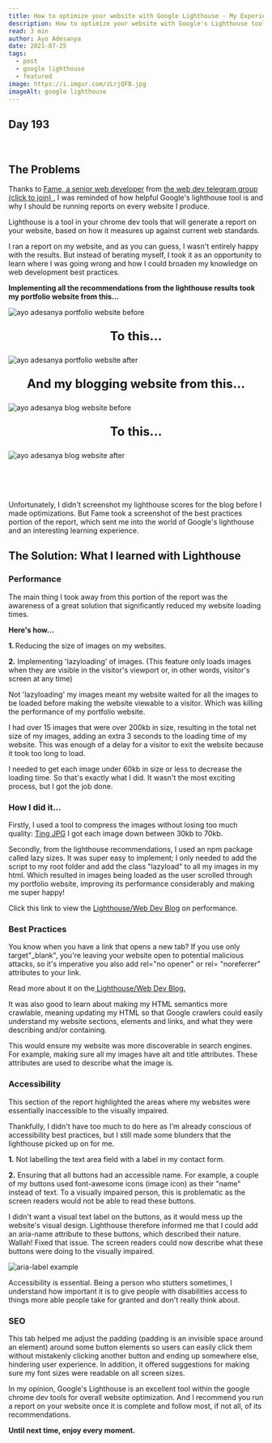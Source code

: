 ```yaml
---
title: How to optimize your website with Google Lighthouse - My Experience
description: How to optimize your website with Google's Lighthouse tool.
read: 3 min
author: Ayo Adesanya
date: 2021-07-25
tags:
  - post
  - google lighthouse
  - featured
image: https://i.imgur.com/zLrjQFB.jpg
imageAlt: google lighthouse
---
```


<h2 class="snippet__title text-gradient article-special-case bold day">Day 193</h2><br>
<h2 class="snippet__title text-gradient article-special-case bold">The Problems </h2>

<p>Thanks to <a class="blog-link" href="https://www.linkedin.com/in/famerazak/" target="_blank" rel="noopener">Fame, a senior web developer</a> from <a class="blog-link" href="https://www.ayoadesanya.com/#join-us" target="_blank" rel="noopener">the web dev telegram group (click to join) </a>, I was reminded of how helpful Google's lighthouse tool is and why I should be running reports on every website I produce.  </p>

<p>Lighthouse is a tool in your chrome dev tools that will generate a report on your website, based on how it measures up against current web standards.  </p>

<p>I ran a report on my website, and as you can guess, I wasn't entirely happy with the results. But instead of berating myself, I took it as an opportunity to learn where I was going wrong and how I could broaden my knowledge on web development best practices. </p>

<p><b>
 Implementing all the recommendations from the lighthouse results took my portfolio website from this…
</b></p>

<div class="image-block-2">

<img class="blog-img--2 picture" src="https://i.imgur.com/1OBGJjX.png" alt="ayo adesanya portfolio website before" title="ayo adesanya portfolio website before" />

</div>

<p style="text-align: center; font-size: 1.5rem;"> <b>To this...</b> </p>

<div class="image-block-2">

<img class="blog-img--2 picture" src="https://i.imgur.com/whLYoEP.png" alt="ayo adesanya portfolio website after" title="ayo adesanya portfolio website after" />

</div>

<p style="text-align: center; font-size: 1.5rem;"><b>And my blogging website from this...</b></p>

<div class="image-block-2">

<img class="blog-img--2 picture" style="margin: auto;" src="https://i.imgur.com/cO6SMyS.jpg?1" alt="ayo adesanya blog website before" title="ayo adesanya blog website before" />

</div>

<p style="text-align: center; font-size: 1.5rem;"> <b>To this...</b> </p>

<div class="image-block-2">

<img class="blog-img--2 picture"  src="https://i.imgur.com/wIPLtsu.png" alt="ayo adesanya blog website after" title="ayo adesanya blog website after" />

</div>

<p style="margin-top: 5rem;" >Unfortunately, I didn't screenshot my lighthouse scores for the blog before I made optimizations. But Fame took a screenshot of the best practices portion of the report, which sent me into the world of Google's lighthouse and an interesting learning experience.  </p>

<h2 class="snippet__title text-gradient article-special-case bold">The Solution: What I learned with Lighthouse</h2>

<h3>Performance</h3>

<p>The main thing I took away from this portion of the report was the awareness of a great solution that significantly reduced my website loading times.</p>

<p><b>Here's how…</b></p>

<p><b>1. </b>Reducing the size of images on my websites.</p>

<p><b>2.</b>  Implementing 'lazyloading' of images. (This feature only loads images when they are visible in the visitor's viewport or, in other words, visitor's screen at any time)
</p>

<p>Not 'lazyloading' my images meant my website waited for all the images to be loaded before making the website viewable to a visitor. Which was killing the performance of my portfolio website.  </p>

<p>I had over 15 images that were over 200kb in size, resulting in the total net size of my images, adding an extra 3 seconds to the loading time of my website. This was enough of a delay for a visitor to exit the website because it took too long to load.</p>

<p>I needed to get each image under 60kb in size or less to decrease the loading time. So that's exactly what I did. It wasn't the most exciting process, but I got the job done.</p>

<h3>How I did it...</h3>

<p>Firstly, I used a tool to compress the images without losing too much quality: <a class="blog-link" target="_blank" rel="noopener" href="https://tinyjpg.com/ ">Ting JPG</a> I got each image down between 30kb to 70kb.
</p>

<p>Secondly, from the lighthouse recommendations, I used an npm package called lazy sizes. It was super easy to implement; I only needed to add the script to my root folder and add the class "lazyload" to all my images in my html. Which resulted in images being loaded as the user scrolled through my portfolio website, improving its performance considerably and making me super happy!</p>

<p>Click this link to view the <a class="blog-link" target="_blank" rel="noopener" href="https://web.dev/use-lazysizes-to-lazyload-images/">Lighthouse/Web Dev Blog</a> on performance.</p>

<h3> Best Practices </h3>

<p>
You know when you have a link that opens a new tab? If you use only target"_blank", you're leaving your website open to potential malicious attacks, so it's imperative you also add rel="no opener" or rel= "noreferrer" attributes to your link. </p>

 <p>Read more about it on the<a class="blog-link" target="_blank" rel="noopener" href="https://web.dev/external-anchors-use-rel-noopener/"> Lighthouse/Web Dev Blog.</a></p>

<p>It was also good to learn about making my HTML semantics more crawlable, meaning updating my HTML so that Google crawlers could easily understand my website sections, elements and links, and what they were describing and/or containing. </p>

<p>This would ensure my website was more discoverable in search engines. For example, making sure all my images have alt and title attributes. These attributes are used to describe what the image is.</p>

<h3>Accessibility</h3>

<p>This section of the report highlighted the areas where my websites were essentially inaccessible to the visually impaired.</p>

<p>Thankfully, I didn't have too much to do here as I'm already conscious of accessibility best practices, but I still made some blunders that the lighthouse picked up on for me.</p>

<p><b>1.</b> Not labelling the text area field with a label in my contact form.</p>

<p><b>2.</b> Ensuring that all buttons had an accessible name. For example, a couple of my buttons used font-awesome icons (image icon) as their "name" instead of text. To a visually impaired person, this is problematic as the screen readers would not be able to read these buttons. </p>

<p>I didn't want a visual text label on the buttons, as it would mess up the website's visual design. Lighthouse therefore informed me that I could add an aria-name attribute to these buttons, which described their nature. Wallah! Fixed that issue. The screen readers could now describe what these buttons were doing to the visually impaired.</p>

<div class="image-block-2">

<img class="blog-img--2 picture" src="https://i.imgur.com/k87YPgy.png" alt="aria-label example" title="aria-label example" />

</div>

<p>Accessibility is essential. Being a person who stutters sometimes, I understand how important it is to give people with disabilities access to things more able people take for granted and don't really think about.</p>

<h3> SEO</h3>

<p>This tab helped me adjust the padding (padding is an invisible space around an element) around some button elements so users can easily click them without mistakenly clicking another button and ending up somewhere else, hindering user experience. In addition, it offered suggestions for making sure my font sizes were readable on all screen sizes.</p>

<p>In my opinion, Google's Lighthouse is an excellent tool within the google chrome dev tools for overall website optimization. And I recommend you run a report on your website once it is complete and follow most, if not all, of its recommendations.</p>

<p><b>Until next time, enjoy every moment.</b></p>
